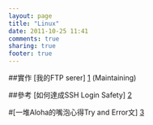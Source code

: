 ```yaml
---
layout: page
title: "Linux"
date: 2011-10-25 11:41
comments: true
sharing: true
footer: true
---
```


##實作 [我的FTP serer] [1] (Maintaining)

##參考 [如何達成SSH Login Safety] [2]

#[一堆Aloha的嘴泡心得Try and Error文] [3]


  [1]: ftp://ccaloha.cc        "FTP"
  [2]: http://www.study-area.org/tips/ssh_tips.htm  	"ssh"
  [3]: http://ccaloha.herokuapp.com/blog/categories/linux/ 
